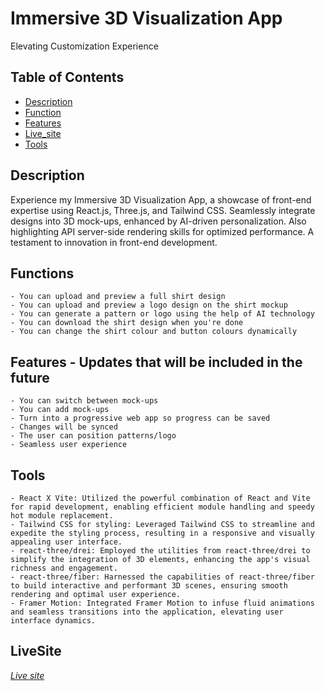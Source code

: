 # Immersive 3D Visualization App
Elevating Customization Experience

## Table of Contents

* [Description](#Description)
* [Function](#Functions)
* [Features](#Features)
* [Live_site](#LiveSite)
* [Tools](#Tools)

## Description
Experience my Immersive 3D Visualization App, a showcase of front-end expertise using React.js, Three.js, and Tailwind CSS. 
Seamlessly integrate designs into 3D mock-ups, enhanced by AI-driven personalization. Also highlighting API server-side 
rendering skills for optimized performance. A testament to innovation in front-end development.

## Functions
    - You can upload and preview a full shirt design
    - You can upload and preview a logo design on the shirt mockup
    - You can generate a pattern or logo using the help of AI technology
    - You can download the shirt design when you're done
    - You can change the shirt colour and button colours dynamically

## Features - Updates that will be included in the future
    - You can switch between mock-ups
    - You can add mock-ups
    - Turn into a progressive web app so progress can be saved
    - Changes will be synced 
    - The user can position patterns/logo
    - Seamless user experience

## Tools
    - React X Vite: Utilized the powerful combination of React and Vite for rapid development, enabling efficient module handling and speedy hot module replacement.
    - Tailwind CSS for styling: Leveraged Tailwind CSS to streamline and expedite the styling process, resulting in a responsive and visually appealing user interface.
    - react-three/drei: Employed the utilities from react-three/drei to simplify the integration of 3D elements, enhancing the app's visual richness and engagement.
    - react-three/fiber: Harnessed the capabilities of react-three/fiber to build interactive and performant 3D scenes, ensuring smooth rendering and optimal user experience.
    - Framer Motion: Integrated Framer Motion to infuse fluid animations and seamless transitions into the application, elevating user interface dynamics.
    
## LiveSite
*[Live site](https://bright-3d.vercel.app/)*

